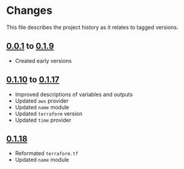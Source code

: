 # Changes
This file describes the project history as it relates to tagged versions.

## [0.0.1](.) to [0.1.9](.)
- Created early versions

## [0.1.10](.) to [0.1.17](.)
- Improved descriptions of variables and outputs
- Updated `aws` provider
- Updated `name` module
- Updated `terraform` version
- Updated `time` provider

## [0.1.18](.)
- Reformated `terraform.tf`
- Updated `name` module
